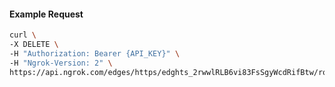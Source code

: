 <!-- Code generated for API Clients. DO NOT EDIT. -->

#### Example Request

```bash
curl \
-X DELETE \
-H "Authorization: Bearer {API_KEY}" \
-H "Ngrok-Version: 2" \
https://api.ngrok.com/edges/https/edghts_2rwwlRLB6vi83FsSgyWcdRifBtw/routes/edghtsrt_2rwwlTnPUfOqiWsvusAr8gDsoX0/response_headers
```
